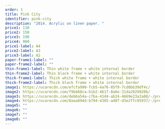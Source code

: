 ```yaml
---
order: 1
title: Pink City
identifier: pink-city
description: "2014. Acrylic on linen paper. "
price1: 110
price2: 150
price3: 190
price4: 960
price1-label: A4
price2-label: A3
price3-label: A2
paper-frame1-label: ""
paper-frame2-label: ""
thin-frame1-label: Thin white frame + white internal border
thin-frame2-label: Thin black frame + white internal border
thick-frame1-label: Thick white frame + white internal border
thick-frame2-label: Thick black frame + white internal border
image1: https://ucarecdn.com/efcfa990-fcb5-4a76-85f9-7cd8bb39df4c/
image2: https://ucarecdn.com/f9b468ca-b1b2-461f-8a6e-31da2029920b/
image3: https://ucarecdn.com/deb6a54a-c7ba-41d4-ab24-4669e23a2a08/-/preview/-/enhance/58/
image4: https://ucarecdn.com/0aaa894d-b794-4385-ad07-d3e2ffc95937/-/preview/-/enhance/50/-/sharp/9/
image5: ""
image6: ""
image7: ""
image8: ""
---
```


